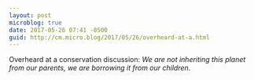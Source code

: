 ```yaml
---
layout: post
microblog: true
date: 2017-05-26 07:41 -0500
guid: http://cm.micro.blog/2017/05/26/overheard-at-a.html
---
```

Overheard at a conservation discussion: _We are not inheriting this planet from our parents, we are borrowing it from our children_. 
